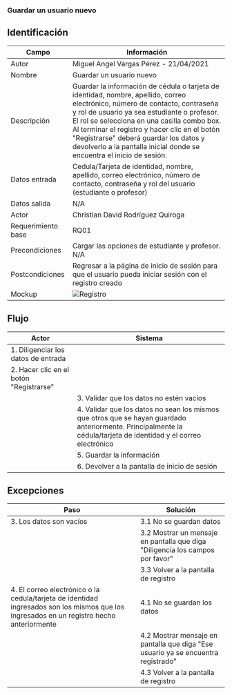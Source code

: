 ### Guardar un usuario nuevo 
## Identificación 

| Campo | Información |
|-------|-------|
| Autor | Miguel Angel Vargas Pérez - 21/04/2021 |
| Nombre | Guardar un usuario nuevo |
| Descripción | Guardar la información de cédula o tarjeta de identidad, nombre, apellido, correo electrónico, número de contacto, contraseña y rol de usuario ya sea estudiante o profesor. El rol se selecciona en una casilla combo box. Al terminar el registro y hacer clic en el botón "Registrarse" deberá guardar los datos y devolverlo a la pantalla inicial donde se encuentra el inicio de sesión. |
| Datos entrada | Cedula/Tarjeta de identidad, nombre, apellido, correo electrónico, número de contacto, contraseña y rol del usuario (estudiante o profesor) |
| Datos salida | N/A |
| Actor | Christian David Rodríguez Quiroga |
| Requerimiento base | RQ01 |
| Precondiciones | Cargar las opciones de estudiante y profesor. N/A |
| Postcondiciones | Regresar a la página de inicio de sesión para que el usuario pueda iniciar sesión con el registro creado |
| Mockup | ![Registro](https://user-images.githubusercontent.com/79241017/115654977-e1921080-a2f7-11eb-97a2-4b55e7e072fa.png) |

## Flujo
| Actor | Sistema |
|-------|-------|
|1. Diligenciar los datos de entrada | |
|2. Hacer clic en el botón "Registrarse" | |
| | 3. Validar que los datos no estén vacíos |
| | 4. Validar que los datos no sean los mismos que otros que se hayan guardado anteriormente. Principalmente la cédula/tarjeta de identidad y el correo electrónico |
| | 5. Guardar la información |
| | 6. Devolver a la pantalla de inicio de sesión |


## Excepciones
| Paso | Solución |
|-------|-------|
| 3. Los datos son vacíos | 3.1 No se guardan datos |
| | 3.2 Mostrar un mensaje en pantalla que diga "Diligencia los campos por favor" |
| | 3.3 Volver a la pantalla de registro |
| 4. El correo electrónico o la cedula/tarjeta de identidad ingresados son los mismos que los ingresados en un registro hecho anteriormente | 4.1 No se guardan los datos |
| | 4.2 Mostrar mensaje en pantalla que diga "Ese usuario ya se encuentra registrado" |
| | 4.3 Volver a la pantalla de registro |
